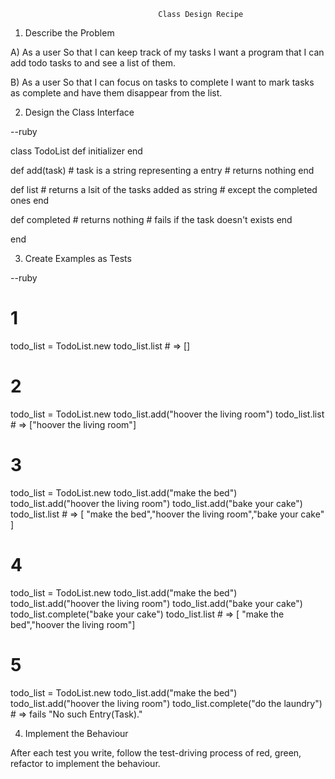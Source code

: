                                      Class Design Recipe

1. Describe the Problem

A) As a user
So that I can keep track of my tasks
I want a program that I can add todo tasks to and see a list of them.

B) As a user
So that I can focus on tasks to complete
I want to mark tasks as complete and have them disappear from the list.

2. Design the Class Interface

--ruby

class TodoList
  def initializer
  end

  def add(task) # task is a string representing a entry
    # returns nothing
  end

  def list
    # returns a lsit of the tasks added as string
    # except the completed ones
  end

  def completed
    # returns nothing
    # fails if the task doesn't exists
  end

end

3. Create Examples as Tests
 
 --ruby

# 1
todo_list = TodoList.new
todo_list.list # => []

# 2
todo_list = TodoList.new
todo_list.add("hoover the living room")
todo_list.list # => ["hoover the living room"]

# 3
todo_list = TodoList.new
todo_list.add("make the bed")
todo_list.add("hoover the living room")
todo_list.add("bake your cake")
todo_list.list # => [ "make the bed","hoover the living room","bake your cake" ]

# 4
todo_list = TodoList.new
todo_list.add("make the bed")
todo_list.add("hoover the living room")
todo_list.add("bake your cake")
todo_list.complete("bake your cake")
todo_list.list # => [ "make the bed","hoover the living room"]

# 5
todo_list = TodoList.new
todo_list.add("make the bed")
todo_list.add("hoover the living room")
todo_list.complete("do the laundry") # => fails "No such Entry(Task)."



4. Implement the Behaviour

After each test you write, follow the test-driving process of red, green, refactor to implement the behaviour.


